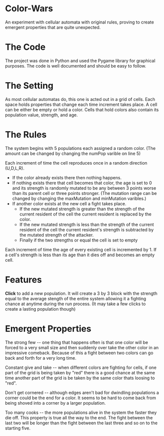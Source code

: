 # Color-Wars
An experiment with cellular automata with original rules, proving to create emergent properties that are quite unexpected.

# The Code
The project was done in Python and used the Pygame library for graphical purposes. The code is well documented and should be easy to follow. 

# The Setting
As most cellular automatas do, this one is acted out in a grid of cells.
Each space holds properties that change each time increment takes place.
A cell can be either be empty or hold a color. Cells that hold colors also contain its population value, strength, and age.

# The Rules
The system begins with 5 populations each assigned a random color. (The amount can be changed by changing the numPop varible on line 5)

Each increment of time the cell reproduces once in a random direction (U,D,L,R). <ul><li>If the color already exists there then nothing happens. <li>If nothing exists there that cell becomes that color, the age is set to 0 and its strength is randomly mutated to be any between 3 points worse than its parent cell or three points stronger. (The mutation range can be changed by changing the maxMutation and minMutation varibles.) <li>If another color exists at the new cell a fight takes place. <ul><li>If the new mutated strength is greater than the strength of the current resident of the cell the current resident is replaced by the color.<li> If the new mutated strength is less than the strength of the current resident of the cell the current resident's strength is subtracted by the mutated strength of the attacker. <li>Finally if the two strengths or equal the cell is set to empty</li></ul>
</li></ul>

Each increment of time the age of every existing cell is incremented by 1.
If a cell's strength is less than its age than it dies off and becomes an empty cell.

# Features
<b>Click</b> to add a new population. It will create a 3 by 3 block with the strength equal to the average stength of the entire system allowing it a fighting chance at anytime during the run process. (It may take a few clicks to create a lasting population though)

# Emergent Properties
The strong few -- one thing that happens often is that one color will be forced to a very small size and then suddenly over take the other color in an impressive comeback. Because of this a fight between two colors can go back and forth for a very long time.

Constant give and take -- when different colors are fighting for cells, if one part of the grid is being taken by "red" there is a good chance at the same time another part of the grid is be taken by the same color thats loosing to "red".

Don't get cornered -- although edges aren't bad for dwindling populations a corner could be the end for a color. It seems to be hard to come back from being shoved into a corner by a larger population.

Too many cooks -- the more populations alive in the system the faster they die off. This property is true all the way to the end. The fight between the last two will be longer than the fight between the last three and so on to the starting five.
